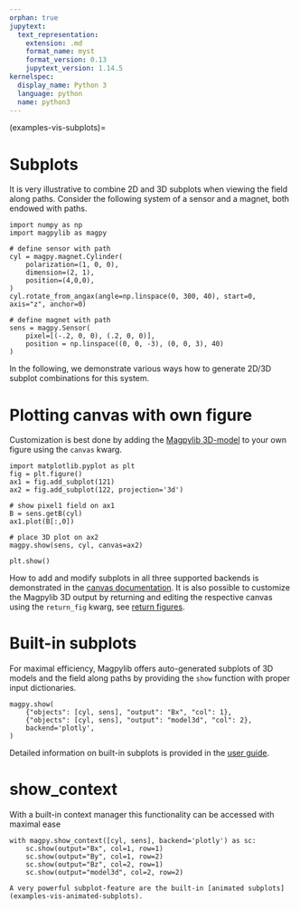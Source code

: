 ```yaml
---
orphan: true
jupytext:
  text_representation:
    extension: .md
    format_name: myst
    format_version: 0.13
    jupytext_version: 1.14.5
kernelspec:
  display_name: Python 3
  language: python
  name: python3
---
```


(examples-vis-subplots)=

# Subplots

It is very illustrative to combine 2D and 3D subplots when viewing the field along paths. Consider the following system of a sensor and a magnet, both endowed with paths.

```{code-cell} ipython3
import numpy as np
import magpylib as magpy

# define sensor with path
cyl = magpy.magnet.Cylinder(
    polarization=(1, 0, 0),
    dimension=(2, 1),
    position=(4,0,0),
)
cyl.rotate_from_angax(angle=np.linspace(0, 300, 40), start=0, axis="z", anchor=0)

# define magnet with path
sens = magpy.Sensor(
    pixel=[(-.2, 0, 0), (.2, 0, 0)],
    position = np.linspace((0, 0, -3), (0, 0, 3), 40)
)
```

In the following, we demonstrate various ways how to generate 2D/3D subplot combinations for this system.

# Plotting canvas with own figure

Customization is best done by adding the [Magpylib 3D-model](guide-graphics-show) to your own figure using the `canvas` kwarg.

```{code-cell} ipython3
import matplotlib.pyplot as plt
fig = plt.figure()
ax1 = fig.add_subplot(121)
ax2 = fig.add_subplot(122, projection='3d')

# show pixel1 field on ax1
B = sens.getB(cyl)
ax1.plot(B[:,0])

# place 3D plot on ax2
magpy.show(sens, cyl, canvas=ax2)

plt.show()
```

How to add and modify subplots in all three supported backends is demonstrated in the [canvas documentation](guide-graphics-canvas). It is also possible to customize the Magpylib 3D output by returning and editing the respective canvas using the `return_fig` kwarg, see [return figures](guide-graphics-return_fig).


# Built-in subplots

For maximal efficiency, Magpylib offers auto-generated subplots of 3D models and the field along paths by providing the `show` function with proper input dictionaries.

```{code-cell} ipython3
magpy.show(
    {"objects": [cyl, sens], "output": "Bx", "col": 1},
    {"objects": [cyl, sens], "output": "model3d", "col": 2},
    backend='plotly',
)
```

Detailed information on built-in subplots is provided in the [user guide](guide-graphics-subplots).

# show_context

With a built-in context manager this functionality can be accessed with maximal ease

```{code-cell} ipython3
with magpy.show_context([cyl, sens], backend='plotly') as sc:
    sc.show(output="Bx", col=1, row=1)
    sc.show(output="By", col=1, row=2)
    sc.show(output="Bz", col=2, row=1)
    sc.show(output="model3d", col=2, row=2)
```

```{hint}
A very powerful subplot-feature are the built-in [animated subplots](examples-vis-animated-subplots).
```
